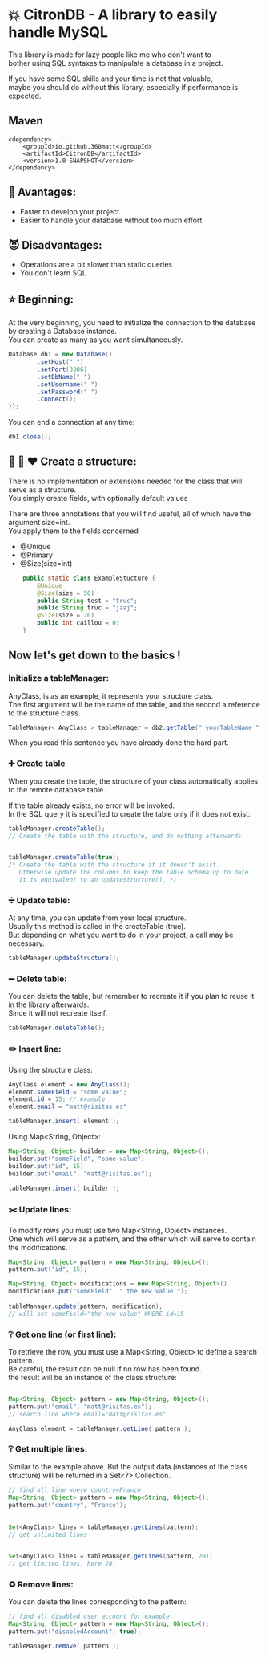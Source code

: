 # 💥 CitronDB - A library to easily handle MySQL  
This library is made for lazy people like me who don't want to  
bother using SQL syntaxes to manipulate a database in a project.  
  
If you have some SQL skills and your time is not that valuable,  
maybe you should do without this library, especially if performance is expected.  

## Maven
```
<dependency>
    <groupId>io.github.360matt</groupId>
    <artifactId>CitronDB</artifactId>
    <version>1.0-SNAPSHOT</version>
</dependency>
```

## :blue_heart: Avantages:  
* Faster to develop your project  
* Easier to handle your database without too much effort  

## :smiling_imp: Disadvantages:  
* Operations are a bit slower than static queries  
* You don't learn SQL  


## ⭐ Beginning:
At the very beginning, you need to initialize the connection to the database by creating a Database instance.  
You can create as many as you want simultaneously. 
```java
Database db1 = new Database()
        .setHost(" ")
        .setPort(3306)
        .setDbName(" ")
        .setUsername(" ")
        .setPassword(" ")
        .connect();
}};
```  

You can end a connection at any time:
```java
db1.close();
```

## :blue_heart: :green_heart: :heart: Create a structure: 
There is no implementation or extensions needed for the class that will serve as a structure.  
You simply create fields, with optionally default values 

There are three annotations that you will find useful, all of which have the argument size=int.  
You apply them to the fields concerned   

* @Unique
* @Primary
* @Size(size=int)

```java
    public static class ExampleStucture {
        @Unique
        @Size(size = 50)
        public String test = "truc";
        public String truc = "jaaj";
        @Size(size = 20)
        public int caillou = 0;
    }
```

## Now let's get down to the basics !
### Initialize a tableManager:  
AnyClass, is as an example, it represents your structure class.  
The first argument will be the name of the table, and the second a reference to the structure class.  
```java
TableManager< AnyClass > tableManager = db2.getTable(" yourTableName ", AnyClass.class);
```  
  
When you read this sentence you have already done the hard part.  

### :heavy_plus_sign: Create table
When you create the table, the structure of your class automatically applies to the remote database table.  

If the table already exists, no error will be invoked.  
In the SQL query it is specified to create the table only if it does not exist.  

```java
tableManager.createTable();
// Create the table with the structure, and do nothing afterwards. 


tableManager.createTable(true);
/* Create the table with the structure if it doesn't exist.
   Otherwise update the columns to keep the table schema up to date.
   It is equivalent to an updateStructure(). */
```

### :heavy_division_sign: Update table:
At any time, you can update from your local structure.  
Usually this method is called in the createTable (true).  
But depending on what you want to do in your project, a call may be necessary.  
```java
tableManager.updateStructure();
```  
### :heavy_minus_sign: Delete table:
You can delete the table, but remember to recreate it if you plan to reuse it in the library afterwards.  
Since it will not recreate itself.  
```java
tableManager.deleteTable();
```
### :pencil2: Insert line:  
Using the structure class:  
```java
AnyClass element = new AnyClass();
element.someField = "some value";
element.id = 15; // example
element.email = "matt@risitas.es"

tableManager.insert( element );
```
Using Map<String, Object>:   
```java
Map<String, Object> builder = new Map<String, Object>();
builder.put("someField", "some value")
builder.put("id", 15)
builder.put("email", "matt@risitas.es");
        
tableManager.insert( builder );
```
### :scissors: Update lines:
To modify rows you must use two Map<String, Object> instances.  
One which will serve as a pattern, and the other which will serve to contain the modifications.  
```java
Map<String, Object> pattern = new Map<String, Object>();
pattern.put("id", 15);

Map<String, Object> modifications = new Map<String, Object>()
modifications.put("someField", " the new value ");
        
tableManager.update(pattern, modification);
// will set someField="the new value" WHERE id=15
```
### :grey_question: Get one line (or first line):
To retrieve the row, you must use a Map<String, Object> to define a search pattern.  
Be careful, the result can be null if no row has been found.  
the result will be an instance of the class structure:  
```java

Map<String, Object> pattern = new Map<String, Object>();
pattern.put("email", "matt@risitas.es");
// search line where email="matt@risitas.es"

AnyClass element = tableManager.getLine( pattern );
```
### :grey_question: Get multiple lines:
Similar to the example above.
But the output data (instances of the class structure) will be returned in a Set<?> Collection.
```java
// find all line where country=France
Map<String, Object> pattern = new Map<String, Object>();
pattern.put("country", "France");
        
        
Set<AnyClass> lines = tableManager.getLines(pattern);
// get unlimited lines


Set<AnyClass> lines = tableManager.getLines(pattern, 20);
// get limited lines, here 20.
```

### :recycle: Remove lines:
You can delete the lines corresponding to the pattern:
```java
// find all disabled user account for example.
Map<String, Object> pattern = new Map<String, Object>();
pattern.put("disabledAccount", true);

tableManager.remove( pattern );
```
